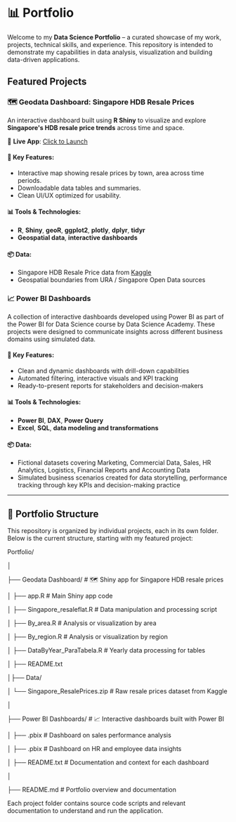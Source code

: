 # 📊 Portfolio

Welcome to my **Data Science Portfolio** – a curated showcase of my work, projects, technical skills, and experience. This repository is intended to demonstrate my capabilities in data analysis, visualization and building data-driven applications.

## Featured Projects

### 🗺️ Geodata Dashboard: Singapore HDB Resale Prices

An interactive dashboard built using **R Shiny** to visualize and explore **Singapore's HDB resale price trends** across time and space.

🔗 **Live App**: [Click to Launch](https://leticiacocato.shinyapps.io/geodata_project/)  

#### 📌 Key Features:
- Interactive map showing resale prices by town, area across time periods.
- Downloadable data tables and summaries.
- Clean UI/UX optimized for usability.

#### 📊 Tools & Technologies:
- **R**, **Shiny**, **geoR**, **ggplot2**, **plotly**, **dplyr**, **tidyr**
- **Geospatial data**, **interactive dashboards**

#### 📦 Data:
- Singapore HDB Resale Price data from [Kaggle]([https://www.kaggle.com/](https://www.kaggle.com/datasets/talietzin/singapore-hdb-resale-prices-1990-to-2023))
- Geospatial boundaries from URA / Singapore Open Data sources

### 📈 Power BI Dashboards

A collection of interactive dashboards developed using Power BI as part of the Power BI for Data Science course by Data Science Academy. These projects were designed to communicate insights across different business domains using simulated data.

#### 📌 Key Features:

- Clean and dynamic dashboards with drill-down capabilities
- Automated filtering, interactive visuals and KPI tracking
- Ready-to-present reports for stakeholders and decision-makers

#### 📊 Tools & Technologies:

- **Power BI**, **DAX**, **Power Query**
- **Excel**, **SQL**, **data modeling and transformations**

#### 📦 Data:

- Fictional datasets covering Marketing, Commercial Data, Sales, HR Analytics, Logistics, Financial Reports and Accounting Data
- Simulated business scenarios created for data storytelling, performance tracking through key KPIs and decision-making practice

---

## 📂 Portfolio Structure

This repository is organized by individual projects, each in its own folder. Below is the current structure, starting with my featured project:


Portfolio/

│

├── Geodata Dashboard/ # 🗺️ Shiny app for Singapore HDB resale prices

│ ├── app.R # Main Shiny app code

│ ├── Singapore_resaleflat.R # Data manipulation and processing script

│ ├── By_area.R # Analysis or visualization by area

│ ├── By_region.R # Analysis or visualization by region

│ ├── DataByYear_ParaTabela.R # Yearly data processing for tables

│ ├── README.txt 

│├── Data/ 

│ └── Singapore_ResalePrices.zip # Raw resale prices dataset from Kaggle

│

├── Power BI Dashboards/ # 📈 Interactive dashboards built with Power BI

│   ├──  .pbix # Dashboard on sales performance analysis

│   ├──  .pbix # Dashboard on HR and employee data insights

│   ├── README.txt # Documentation and context for each dashboard

│

├── README.md # Portfolio overview and documentation


Each project folder contains source code scripts and relevant documentation to understand and run the application. 
